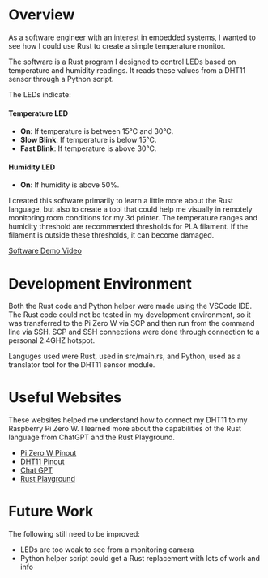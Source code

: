 # Overview

As a software engineer with an interest in embedded systems, I wanted to see how I could use Rust to create a simple temperature monitor.

The software is a Rust program I designed to control LEDs based on temperature and humidity readings. It reads these values from a DHT11 sensor through a Python script.

The LEDs indicate:

#### Temperature LED
- **On**: If temperature is between 15°C and 30°C.
- **Slow Blink**: If temperature is below 15°C.
- **Fast Blink**: If temperature is above 30°C.

#### Humidity LED
- **On**: If humidity is above 50%.

I created this software primarily to learn a little more about the Rust language, but also to create a tool that could help me visually in remotely monitoring room conditions for my 3d printer. 
The temperature ranges and humidity threshold are recommended thresholds for PLA filament. If the filament is outside these thresholds, it can become damaged.

[Software Demo Video](https://youtu.be/fInz8PTKZAY)

# Development Environment

Both the Rust code and Python helper were made using the VSCode IDE. The Rust code could not be tested in my development environment, so it was transferred to the Pi Zero W via SCP and then run from the command line via SSH.
SCP and SSH connections were done through connection to a personal 2.4GHZ hotspot.

Languges used were Rust, used in src/main.rs, and Python, used as a translator tool for the DHT11 sensor module.

# Useful Websites

These websites helped me understand how to connect my DHT11 to my Raspberry Pi Zero W. I learned more about the capabilities of the Rust language from ChatGPT and the Rust Playground.

- [Pi Zero W Pinout](https://kalitut.com/raspberry-pi-zero-w-review/)
- [DHT11 Pinout](https://www.circuitbasics.com/how-to-set-up-the-dht11-humidity-sensor-on-an-arduino/)
- [Chat GPT](https://chat.openai.com/)
- [Rust Playground](https://play.rust-lang.org/?version=stable&mode=debug&edition=2021)

# Future Work

The following still need to be improved:

- LEDs are too weak to see from a monitoring camera
- Python helper script could get a Rust replacement with lots of work and info
